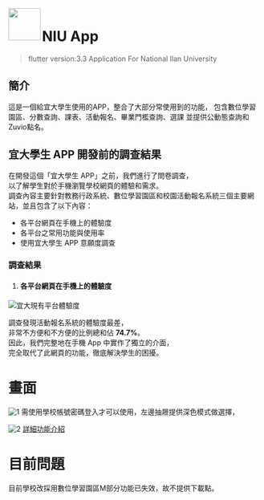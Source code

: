 <img width="64" src="https://user-images.githubusercontent.com/86880683/225522817-7192b99f-c9b1-4824-854d-3b98fab0f984.png" align="left" />

# NIU App
> flutter version:3.3 Application For National Ilan University

## 簡介
這是一個給宜大學生使用的APP，整合了大部分常使用到的功能， 包含數位學習園區、分數查詢、課表、活動報名、畢業門檻查詢、選課 並提供公動態查詢和Zuvio點名。

## 宜大學生 APP 開發前的調查結果
在開發這個「宜大學生 APP」之前，我們進行了問卷調查，  
以了解學生對於手機瀏覽學校網頁的體驗和需求。  
調查內容主要針對教務行政系統、數位學習園區和校園活動報名系統三個主要網站，並且包含了以下內容：  

- 各平台網頁在手機上的體驗度
- 各平台之常用功能與使用率
- 使用宜大學生 APP 意願度調查

### 調查結果
1. #### 各平台網頁在手機上的體驗度
![宜大現有平台體驗度](https://user-images.githubusercontent.com/86880683/226528526-bfdea917-42bb-4b10-aeed-1061edc2cf0a.png)  

調查發現活動報名系統的體驗度最差，  
非常不方便和不方便的比例總和佔 **74.7%**。  
因此，我們完整地在手機 App 中實作了獨立的介面，  
完全取代了此網頁的功能，徹底解決學生的困擾。  


# 畫面

![1](https://user-images.githubusercontent.com/86880683/225347718-579b2717-8fc6-499e-8298-9c8a3475259f.JPG)
需使用學校帳號密碼登入才可以使用，左邊抽屜提供深色模式做選擇，  


![2](https://user-images.githubusercontent.com/86880683/225347733-adff4129-46c9-4e5e-a612-215c6af38584.JPG)
<a href='https://docs.google.com/presentation/d/1_tvyT416l8QQX9hi8ZehZg-c7-8cck3W/edit?usp=sharing&ouid=113524041780692344361&rtpof=true&sd=true'>詳細功能介紹</a>

# 目前問題
目前學校改採用數位學習園區M部分功能已失效，故不提供下載點。
